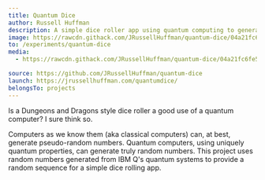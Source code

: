 ```yaml
---
title: Quantum Dice
author: Russell Huffman
description: A simple dice roller app using quantum computing to generate random numbers.
image: https://rawcdn.githack.com/JRussellHuffman/quantum-dice/04a21fc6fe5a0e0a00a47dbc86467b888716e1d5/assets/header-image.png
to: /experiments/quantum-dice
media:
  - https://rawcdn.githack.com/JRussellHuffman/quantum-dice/04a21fc6fe5a0e0a00a47dbc86467b888716e1d5/assets/header-image.png

source: https://github.com/JRussellHuffman/quantum-dice
launch: https://jrussellhuffman.com/quantumdice/
belongsTo: projects
---
```

Is a Dungeons and Dragons style dice roller a good use of a quantum computer? I sure think so.

Computers as we know them (aka classical computers) can, at best, generate pseudo-random numbers. Quantum computers, using uniquely quantum properties, can generate truly random numbers. This project uses random numbers generated from IBM Q's quantum systems to provide a random sequence for a simple dice rolling app.
